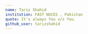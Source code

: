 ```yaml
---
name: Tariz Shahid
institution: FAST NUCES , Pakistan
quote: It's always You v/s You.
github_user: tarizshahid
---
```

